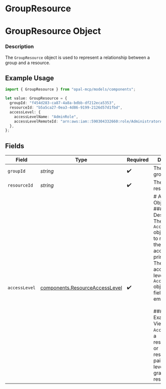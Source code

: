 # GroupResource

# GroupResource Object
### Description
The `GroupResource` object is used to represent a relationship between a group and a resource.

## Example Usage

```typescript
import { GroupResource } from "opal-mcp/models/components";

let value: GroupResource = {
  groupId: "f454d283-ca87-4a8a-bdbb-df212eca5353",
  resourceId: "b5a5ca27-0ea3-4d86-9199-2126d57d1fbd",
  accessLevel: {
    accessLevelName: "AdminRole",
    accessLevelRemoteId: "arn:aws:iam::590304332660:role/AdministratorAccess",
  },
};
```

## Fields

| Field                                                                                                                                                                                                                                                                                                                                                          | Type                                                                                                                                                                                                                                                                                                                                                           | Required                                                                                                                                                                                                                                                                                                                                                       | Description                                                                                                                                                                                                                                                                                                                                                    | Example                                                                                                                                                                                                                                                                                                                                                        |
| -------------------------------------------------------------------------------------------------------------------------------------------------------------------------------------------------------------------------------------------------------------------------------------------------------------------------------------------------------------- | -------------------------------------------------------------------------------------------------------------------------------------------------------------------------------------------------------------------------------------------------------------------------------------------------------------------------------------------------------------- | -------------------------------------------------------------------------------------------------------------------------------------------------------------------------------------------------------------------------------------------------------------------------------------------------------------------------------------------------------------- | -------------------------------------------------------------------------------------------------------------------------------------------------------------------------------------------------------------------------------------------------------------------------------------------------------------------------------------------------------------- | -------------------------------------------------------------------------------------------------------------------------------------------------------------------------------------------------------------------------------------------------------------------------------------------------------------------------------------------------------------- |
| `groupId`                                                                                                                                                                                                                                                                                                                                                      | *string*                                                                                                                                                                                                                                                                                                                                                       | :heavy_check_mark:                                                                                                                                                                                                                                                                                                                                             | The ID of the group.                                                                                                                                                                                                                                                                                                                                           | f454d283-ca87-4a8a-bdbb-df212eca5353                                                                                                                                                                                                                                                                                                                           |
| `resourceId`                                                                                                                                                                                                                                                                                                                                                   | *string*                                                                                                                                                                                                                                                                                                                                                       | :heavy_check_mark:                                                                                                                                                                                                                                                                                                                                             | The ID of the resource.                                                                                                                                                                                                                                                                                                                                        | b5a5ca27-0ea3-4d86-9199-2126d57d1fbd                                                                                                                                                                                                                                                                                                                           |
| `accessLevel`                                                                                                                                                                                                                                                                                                                                                  | [components.ResourceAccessLevel](../../models/components/resourceaccesslevel.md)                                                                                                                                                                                                                                                                               | :heavy_check_mark:                                                                                                                                                                                                                                                                                                                                             | # Access Level Object<br/>### Description<br/>The `AccessLevel` object is used to represent the level of access that a principal has. The "default" access<br/>level is a `AccessLevel` object whose fields are all empty strings.<br/><br/>### Usage Example<br/>View the `AccessLevel` of a resource/user or resource/group pair to see the level of access granted to the resource. | {<br/>"access_level_name": "AdminRole",<br/>"access_level_remote_id": "arn:aws:iam::590304332660:role/AdministratorAccess"<br/>}                                                                                                                                                                                                                               |